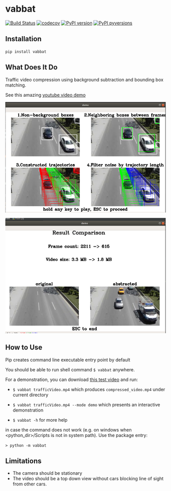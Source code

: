 # vabbat

[![Build Status](https://travis-ci.org/Madoshakalaka/vabbat.svg)](https://travis-ci.org/Madoshakalaka/vabbat)
[![codecov](https://codecov.io/gh/Madoshakalaka/vabbat/branch/master/graph/badge.svg)](https://codecov.io/gh/Madoshakalaka/vabbat)
[![PyPI version](https://badge.fury.io/py/vabbat.svg)](https://badge.fury.io/py/vabbat)
[![PyPI pyversions](https://img.shields.io/pypi/pyversions/vabbat.svg)](https://pypi.python.org/pypi/vabbat/)


## Installation

`pip install vabbat`

## What Does It Do

<!--You picture won't show on pypi if you use relative path.-->
<!--If you want to add any image, please add the image to readme_assets folder and add the filename as below-->
<!--![some show case picture](https://raw.githubusercontent.com/Madoshakalaka/vabbat/master/readme_assets/showcasePicture.png)-->

Traffic video compression using background subtraction and bounding box matching.

See this amazing [youtube video demo](https://youtu.be/Uqwgp-7tqpA?t=181)

![steps](https://raw.githubusercontent.com/Madoshakalaka/vabbat/master/readme_assets/steps.png)

![result](https://raw.githubusercontent.com/Madoshakalaka/vabbat/master/readme_assets/result.png)





## How to Use

Pip creates command line executable entry point by default

You should be able to run shell command `$ vabbat` anywhere.

For a demonstration, you can download [this test video](https://github.com/Madoshakalaka/vabbat/blob/master/tests/data/trafficVideo.mp4?raw=true) and run:

- `$ vabbat trafficVideo.mp4` which produces `compressed_video.mp4` under current directory

- `$ vabbat trafficVideo.mp4 --mode demo` which presents an interactive demonstration

- `$ vabbat -h` for more help

in case the command does not work (e.g. on windows when <python_dir>/Scripts is not in system path). Use the package entry:

`> python -m vabbat`

## Limitations

- The camera should be stationary
- The video should be a top down view without cars blocking line of sight from other cars.
